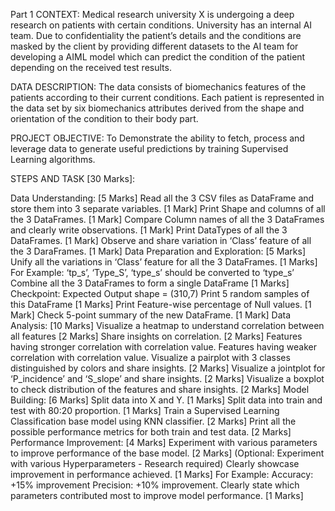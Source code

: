 Part 1
CONTEXT: Medical research university X is undergoing a deep research on patients with certain conditions.  University has an internal AI team. Due to confidentiality the patient’s details and the conditions are masked by  the client by providing different datasets to the AI team for developing a AIML model which can predict the  condition of the patient depending on the received test results.

DATA DESCRIPTION: The data consists of biomechanics features of the patients according to their current conditions. Each patient is represented in the data set by six biomechanics attributes derived from the shape and  orientation of the condition to their body part.

PROJECT OBJECTIVE: To Demonstrate the ability to fetch, process and leverage data to generate useful predictions  by training Supervised Learning algorithms.

STEPS AND TASK [30 Marks]:

Data Understanding: [5 Marks]
Read all the 3 CSV files as DataFrame and store them into 3 separate variables. [1 Mark]
Print Shape and columns of all the 3 DataFrames. [1 Mark]
Compare Column names of all the 3 DataFrames and clearly write observations. [1 Mark]
Print DataTypes of all the 3 DataFrames. [1 Mark]
Observe and share variation in ‘Class’ feature of all the 3 DaraFrames. [1 Mark]
Data Preparation and Exploration: [5 Marks]
Unify all the variations in ‘Class’ feature for all the 3 DataFrames. [1 Marks]
For Example: ‘tp_s’, ‘Type_S’, ‘type_s’ should be converted to ‘type_s’
Combine all the 3 DataFrames to form a single DataFrame [1 Marks]
Checkpoint: Expected Output shape = (310,7)
Print 5 random samples of this DataFrame [1 Marks]
Print Feature-wise percentage of Null values. [1 Mark]
Check 5-point summary of the new DataFrame. [1 Mark]
Data Analysis: [10 Marks]
Visualize a heatmap to understand correlation between all features [2 Marks]
Share insights on correlation. [2 Marks]
Features having stronger correlation with correlation value.
Features having weaker correlation with correlation value.
Visualize a pairplot with 3 classes distinguished by colors and share insights. [2 Marks]
Visualize a jointplot for ‘P_incidence’ and ‘S_slope’ and share insights. [2 Marks]
Visualize a boxplot to check distribution of the features and share insights. [2 Marks]
Model Building: [6 Marks]
Split data into X and Y. [1 Marks]
Split data into train and test with 80:20 proportion. [1 Marks]
Train a Supervised Learning Classification base model using KNN classifier. [2 Marks]
Print all the possible performance metrics for both train and test data. [2 Marks]
Performance Improvement: [4 Marks]
Experiment with various parameters to improve performance of the base model. [2 Marks]
(Optional: Experiment with various Hyperparameters - Research required)
Clearly showcase improvement in performance achieved. [1 Marks]
For Example:
Accuracy: +15% improvement
Precision: +10% improvement.
Clearly state which parameters contributed most to improve model performance. [1 Marks]
